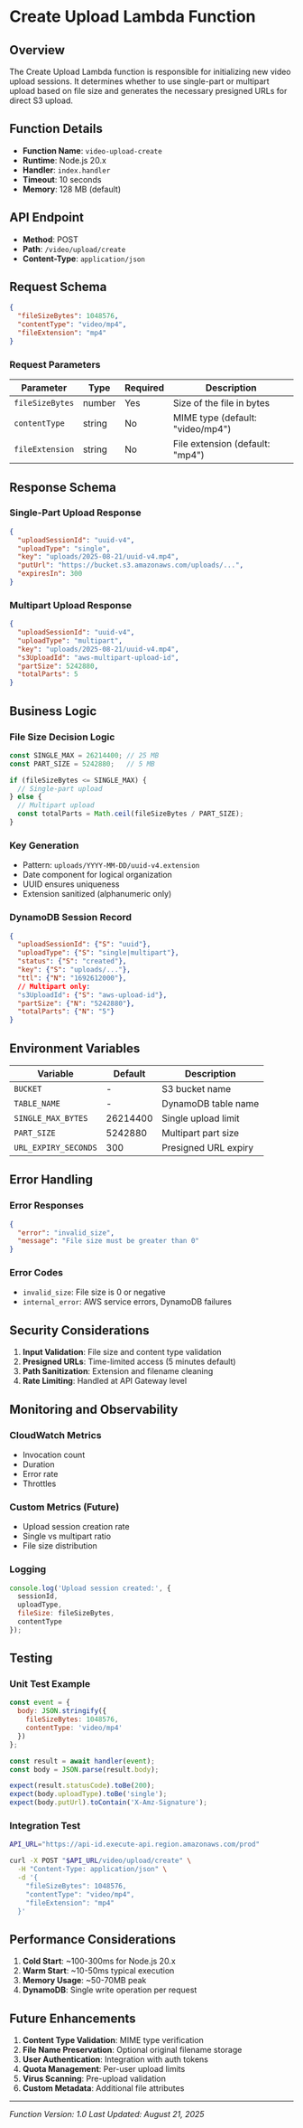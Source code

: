 # Create Upload Lambda Function

## Overview

The Create Upload Lambda function is responsible for initializing new video upload sessions. It determines whether to use single-part or multipart upload based on file size and generates the necessary presigned URLs for direct S3 upload.

## Function Details

- **Function Name**: `video-upload-create`
- **Runtime**: Node.js 20.x
- **Handler**: `index.handler`
- **Timeout**: 10 seconds
- **Memory**: 128 MB (default)

## API Endpoint

- **Method**: POST
- **Path**: `/video/upload/create`
- **Content-Type**: `application/json`

## Request Schema

```json
{
  "fileSizeBytes": 1048576,
  "contentType": "video/mp4",
  "fileExtension": "mp4"
}
```

### Request Parameters

| Parameter | Type | Required | Description |
|-----------|------|----------|-------------|
| `fileSizeBytes` | number | Yes | Size of the file in bytes |
| `contentType` | string | No | MIME type (default: "video/mp4") |
| `fileExtension` | string | No | File extension (default: "mp4") |

## Response Schema

### Single-Part Upload Response
```json
{
  "uploadSessionId": "uuid-v4",
  "uploadType": "single",
  "key": "uploads/2025-08-21/uuid-v4.mp4",
  "putUrl": "https://bucket.s3.amazonaws.com/uploads/...",
  "expiresIn": 300
}
```

### Multipart Upload Response
```json
{
  "uploadSessionId": "uuid-v4",
  "uploadType": "multipart", 
  "key": "uploads/2025-08-21/uuid-v4.mp4",
  "s3UploadId": "aws-multipart-upload-id",
  "partSize": 5242880,
  "totalParts": 5
}
```

## Business Logic

### File Size Decision Logic
```javascript
const SINGLE_MAX = 26214400; // 25 MB
const PART_SIZE = 5242880;   // 5 MB

if (fileSizeBytes <= SINGLE_MAX) {
  // Single-part upload
} else {
  // Multipart upload
  const totalParts = Math.ceil(fileSizeBytes / PART_SIZE);
}
```

### Key Generation
- Pattern: `uploads/YYYY-MM-DD/uuid-v4.extension`
- Date component for logical organization
- UUID ensures uniqueness
- Extension sanitized (alphanumeric only)

### DynamoDB Session Record
```json
{
  "uploadSessionId": {"S": "uuid"},
  "uploadType": {"S": "single|multipart"},
  "status": {"S": "created"},
  "key": {"S": "uploads/..."},
  "ttl": {"N": "1692612000"},
  // Multipart only:
  "s3UploadId": {"S": "aws-upload-id"},
  "partSize": {"N": "5242880"},
  "totalParts": {"N": "5"}
}
```

## Environment Variables

| Variable | Default | Description |
|----------|---------|-------------|
| `BUCKET` | - | S3 bucket name |
| `TABLE_NAME` | - | DynamoDB table name |
| `SINGLE_MAX_BYTES` | 26214400 | Single upload limit |
| `PART_SIZE` | 5242880 | Multipart part size |
| `URL_EXPIRY_SECONDS` | 300 | Presigned URL expiry |

## Error Handling

### Error Responses
```json
{
  "error": "invalid_size",
  "message": "File size must be greater than 0"
}
```

### Error Codes
- `invalid_size`: File size is 0 or negative
- `internal_error`: AWS service errors, DynamoDB failures

## Security Considerations

1. **Input Validation**: File size and content type validation
2. **Presigned URLs**: Time-limited access (5 minutes default)
3. **Path Sanitization**: Extension and filename cleaning
4. **Rate Limiting**: Handled at API Gateway level

## Monitoring and Observability

### CloudWatch Metrics
- Invocation count
- Duration
- Error rate
- Throttles

### Custom Metrics (Future)
- Upload session creation rate
- Single vs multipart ratio
- File size distribution

### Logging
```javascript
console.log('Upload session created:', {
  sessionId,
  uploadType,
  fileSize: fileSizeBytes,
  contentType
});
```

## Testing

### Unit Test Example
```javascript
const event = {
  body: JSON.stringify({
    fileSizeBytes: 1048576,
    contentType: 'video/mp4'
  })
};

const result = await handler(event);
const body = JSON.parse(result.body);

expect(result.statusCode).toBe(200);
expect(body.uploadType).toBe('single');
expect(body.putUrl).toContain('X-Amz-Signature');
```

### Integration Test
```bash
API_URL="https://api-id.execute-api.region.amazonaws.com/prod"

curl -X POST "$API_URL/video/upload/create" \
  -H "Content-Type: application/json" \
  -d '{
    "fileSizeBytes": 1048576,
    "contentType": "video/mp4",
    "fileExtension": "mp4"
  }'
```

## Performance Considerations

1. **Cold Start**: ~100-300ms for Node.js 20.x
2. **Warm Start**: ~10-50ms typical execution
3. **Memory Usage**: ~50-70MB peak
4. **DynamoDB**: Single write operation per request

## Future Enhancements

1. **Content Type Validation**: MIME type verification
2. **File Name Preservation**: Optional original filename storage
3. **User Authentication**: Integration with auth tokens
4. **Quota Management**: Per-user upload limits
5. **Virus Scanning**: Pre-upload validation
6. **Custom Metadata**: Additional file attributes

---

*Function Version: 1.0*
*Last Updated: August 21, 2025*
